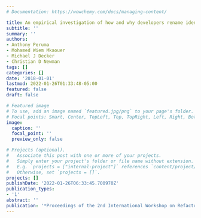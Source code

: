 ```yaml
---
# Documentation: https://wowchemy.com/docs/managing-content/

title: An empirical investigation of how and why developers rename identifiers
subtitle: ''
summary: ''
authors:
- Anthony Peruma
- Mohamed Wiem Mkaouer
- Michael J Decker
- Christian D Newman
tags: []
categories: []
date: '2018-01-01'
lastmod: 2022-01-26T01:33:48-05:00
featured: false
draft: false

# Featured image
# To use, add an image named `featured.jpg/png` to your page's folder.
# Focal points: Smart, Center, TopLeft, Top, TopRight, Left, Right, BottomLeft, Bottom, BottomRight.
image:
  caption: ''
  focal_point: ''
  preview_only: false

# Projects (optional).
#   Associate this post with one or more of your projects.
#   Simply enter your project's folder or file name without extension.
#   E.g. `projects = ["internal-project"]` references `content/project/deep-learning/index.md`.
#   Otherwise, set `projects = []`.
projects: []
publishDate: '2022-01-26T06:33:45.700970Z'
publication_types:
- '1'
abstract: ''
publication: '*Proceedings of the 2nd International Workshop on Refactoring*'
---
```

